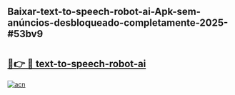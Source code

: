 ## Baixar-text-to-speech-robot-ai-Apk-sem-anúncios-desbloqueado-completamente-2025-#53bv9

# <h2><a href="https://ainizakaria.my?title=text-to-speech-robot-ai&ref=20M">🔗👉 🔴 text-to-speech-robot-ai</a></h2>

[![acn](https://github.com/user-attachments/assets/0f9c940e-d8b0-45ae-aac7-cd30a18b3e1c)](https://ainizakaria.my?title=text-to-speech-robot-ai&ref=20M)

